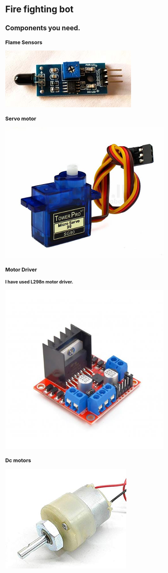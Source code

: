 # Fire fighting bot

## Components you need.

### Flame Sensors

![](image/flame%20sensor.jpg)

### Servo motor

![](image/servo%20motor.jpg)

### Motor Driver
#### I have used  L298n motor driver.

![](image/l298n.jpg)

### Dc motors

![](dcmotor(300rpm).jpg)
